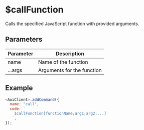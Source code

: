 # $callFunction

Calls the specified JavaScript function with provided arguments.

## Parameters

| Parameter | Description            |
| --------- | ---------------------- |
| name      | Name of the function   |
| ...args   | Arguments for the function |

## Example

```js
<AoiClient>.addCommand({
  name: "call",
  code: `
    $callFunction[functionName;arg1;arg2;...]
   `,
});
```